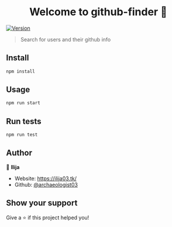<h1 align="center">Welcome to github-finder 👋</h1>
<p>
  <a href="https://www.npmjs.com/package/github-finder" target="_blank">
    <img alt="Version" src="https://img.shields.io/npm/v/github-finder.svg">
  </a>
</p>

> Search for users and their github info

## Install

```sh
npm install
```

## Usage

```sh
npm run start
```

## Run tests

```sh
npm run test
```

## Author

👤 **Ilija**

* Website: https://ilija03.tk/
* Github: [@archaeologist03](https://github.com/archaeologist03)

## Show your support

Give a ⭐️ if this project helped you!

